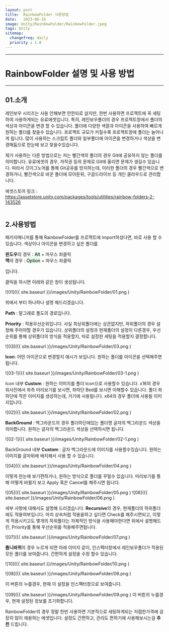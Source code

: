```yaml
---
layout: post
title:  RainbowFolder 사용방법
date:   2023-06-16
image: Unity/RainbowFolder/RainbowFolder.jpeg
tags: Unity
sitemap:
  changefreq: daily
  priority : 1.0
---
```




---
# RainbowFolder 설명 및 사용 방법
---

## 01.소개

레인보우 시리즈는 사용 안해보면 안한되로 살지만, 한번 사용하면 프로젝트에 꼭 세팅하여 사용하게되는 유료에셋입니다.
특히, 레인보우폴더의 경우 프로젝트창에서 폴더의 색상과 아이콘을 변경 할 수 있습니다.
폴더에 다양한 색깔과 아이콘을 사용하여 빠르게 원하는 폴더를 찾을수 있습니다.
프로젝트 규모가 커질수록 프로젝트창에 폴더는 늘어나게 됩니다. 많이 사용하는 스크립트 폴더와 일부폴더에 아이콘을 변경하거나
색상을 변경해둠으로 한눈에 보고 찾을수있습니다.

제가 사용하는 다른 방법으로는 저는 빨간색의 폴더의 경우 Git에 공유하지 않는 폴더를 의미합니다.
유료에셋의 경우, 저작권 등의 문제로 Git에 올리면 문제가 생길수 있습니다. 따라서 깃이그노어를 통해 Git공유를 방지하는데,
이러한 폴더의 경우 빨간색으로 변경하거나, 빨간색으로 바꾼 폴더에 모아둔뒤, 구글드라이브 등 개인 클라우드로 관리합니다.

에셋스토어 링크 : <https://assetstore.unity.com/packages/tools/utilities/rainbow-folders-2-143526>
<br><br>
## 2.사용방법

패키지매니저를 통해 RainbowFolder를 프로젝트에 import하셨다면, 바로 사용 할 수 있습니다.
색상이나 아이콘을 변경하고 싶은 폴더를 

**윈도우**의 경우 : <mark style='background-color: #dcffe4'>Alt</mark> + 마우스 좌클릭<br>
**맥**의 경우 : <mark style='background-color: #dcffe4'>Option</mark> + 마우스 좌클릭

입니다.

클릭을 하시면 아래와 같은 창이 생성됩니다.

![01]({{ site.baseurl }}/images/Unity/RainbowFolder/01.png )
<br>

위에서 부터 하나하나 설명 해드리겠습니다.

**Path** : 말그래로 폴도의 경로입니다.

**Priority** : 적용우선순위입니다. 사실 최상위폴더에는 상관없지만, 하위폴더의 경우 설정해 주어야할 경우가 있습니다. 상위폴더의 설정과 현재폴더의 설정이 다른경우, 우선순위를 통해 상위폴더의 방식을 적용할지, 따로 설정한 세팅을 적용할지 결정합니다.

![03]({{ site.baseurl }}/images/Unity/RainbowFolder/03.png )

**Icon**: 어떤 아이콘으로 변경할지 예시가 보입니다. 원하는 폴더를 아이콘을 선택해주면됩니다. 

![03-1]({{ site.baseurl }}/images/Unity/RainbowFolder/03-1.png )

Icon 내부 **Custom** :  원하는 이미지를 폴더 Icon으로 사용할수 있습니다. x16의 경우 위사진에서 좌측 미리보기를 보시면, 좌하단 Bed를 보시면 이해할수 있습니다. 폴더 좌하단에 작은 이미지를 생성하는데, 거기에 사용됩니다. x64의 경우 폴더에 사용될 이미지입니다.

![02]({{ site.baseurl }}/images/Unity/RainbowFolder/02.png )

**BackGround** : 백그라운드의 경우 폴더하단에있는 폴더명 글자의 백그라운드 색상을 의미합니다. 원하는 글자의 백그라운드 색상을 선택하시면 됩니다.

![02-1]({{ site.baseurl }}/images/Unity/RainbowFolder/02-1.png )

BackGround 내부 **Custom** : 글자 백그라운드에 이미지를 사용할수있습니다. 원하는 이미지를 글자뒤에 배치해서 사용 할 수 있습니다.

![04]({{ site.baseurl }}/images/Unity/RainbowFolder/04.png )

이렇게 한눈에 보기편하거나, 원하는 방식으로 폴더를 꾸밀수 있습니다. 미리보기를 통해 어떻게 바뀔지 보고 Apply 혹은 Cancel를 해주시면 됩니다.

![05]({{ site.baseurl }}/images/Unity/RainbowFolder/05.png )
![06]({{ site.baseurl }}/images/Unity/RainbowFolder/06.png )

세부 사항에 대해서도 설명해 드리겠습니다.
**Recursive**의 경우, 현재폴더의 하위폴더에도 적용여부입니다. 마치 상속처럼 적용을하고 싶다면 Check를 해주시면되고, 이렇게 적용시키고도 몇개의 하위폴더는 자체적인 방식을 사용해야한다면 위에서 설명해드린, Priority를 통해 우선순위를 적용해주면됩니다.

![07]({{ site.baseurl }}/images/Unity/RainbowFolder/07.png )

**톱니바퀴**의 경우 누르게 되면 아래 이미지 같이, 인스펙터창에서 레인보우폴더가 적용된 모든 폴더를 보여줍니다. 간편하게 설정을 수정 할수 있습니다.

![10]({{ site.baseurl }}/images/Unity/RainbowFolder/10.png )

![08]({{ site.baseurl }}/images/Unity/RainbowFolder/08.png )

이 버튼의 누를경우, 현재 이 설정을 인스펙터창으로 보여줍니다.

![09]({{ site.baseurl }}/images/Unity/RainbowFolder/09.png )
이 버튼의 누를경우, 현재 설정된 정보를 초기화합니다. 

RainbowFolder의 경우 정말 한번 사용하면 기본적으로 세팅하게되는 저렴한가격에 굉장히 많이 애용하는 에셋입니다.
설정도 간편하고, 관리도 편하기에 사용해보시는걸 **추천** 드립니다.


